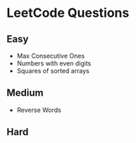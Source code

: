 # LeetCode Questions
## Easy
- Max Consecutive Ones
- Numbers with even digits
- Squares of sorted arrays

## Medium
- Reverse Words

## Hard

